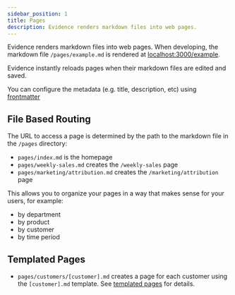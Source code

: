 ```yaml
---
sidebar_position: 1
title: Pages
description: Evidence renders markdown files into web pages. 
---
```


Evidence renders markdown files into web pages. When developing, the markdown file `/pages/example.md` is rendered at [localhost:3000/example](localhost:3000/example).

Evidence instantly reloads pages when their markdown files are edited and saved.

You can configure the metadata (e.g. title, description, etc) using [frontmatter](/markdown#frontmatter)

## File Based Routing

The URL to access a page is determined by the path to the markdown file in the `/pages` directory:

- `pages/index.md` is the homepage
- `pages/weekly-sales.md` creates the `/weekly-sales` page
- `pages/marketing/attribution.md` creates the `/marketing/attribution` page

This allows you to organize your pages in a way that makes sense for your users, for example:

- by department
- by product
- by customer
- by time period

## Templated Pages

- `pages/customers/[customer].md` creates a page for each customer using the `[customer].md` template. See [templated pages](../templated-pages) for details.
